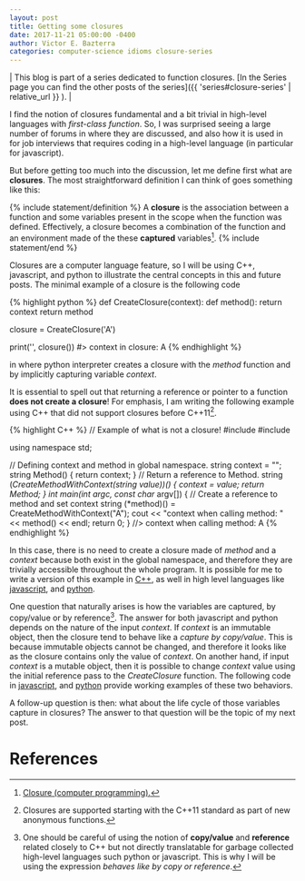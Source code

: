 ```yaml
---
layout: post
title: Getting some closures
date: 2017-11-21 05:00:00 -0400
author: Victor E. Bazterra
categories: computer-science idioms closure-series
---
```


| This blog is part of a series dedicated to function closures. [In the Series page you can find the other posts of the series]({{ 'series#closure-series' | relative_url }} ). |

I find the notion of closures fundamental and a bit trivial in high-level languages with *first-class function*. So, I was surprised seeing a large number of forums in where they are discussed, and also how it is used in for job interviews that requires coding in a high-level language (in particular for javascript).

But before getting too much into the discussion, let me define first what are **closures**. The most straightforward definition I can think of goes something like this:

{% include statement/definition %}
A **closure** is the association between a function and some variables present in the scope when the function was defined. Effectively, a closure becomes a combination of the function and an environment made of the these **captured** variables[^1].
{% include statement/end %}

Closures are a computer language feature, so I will be using C++, javascript, and python to illustrate the central concepts in this and future posts. The minimal example of a closure is the following code

{% highlight python %}
def CreateClosure(context):
    def method():
        return context
    return method

closure = CreateClosure('A')

print('', closure())
#> context in closure: A
{% endhighlight %}

in where python interpreter creates a closure with the *method* function and by implicitly capturing variable *context*.

It is essential to spell out that returning a reference or pointer to a function **does not create a closure**! For emphasis, I am writing the following example using C++ that did not support closures before C++11[^2].

{% highlight C++ %}
// Example of what is not a closure!
#include <iostream>
#include <sting>

using namespace std;

// Defining context and method in global namespace.
string context = "";
string Method()
{
    return context;
}
// Return a reference to Method.
string (*CreateMethodWithContext(string value))()
{
    context = value;
    return Method;
}
int main(int argc, const char* argv[])
{
    // Create a reference to method and set context
    string (*method)() = CreateMethodWithContext("A");
    cout << "context when calling method: " << method() << endl;
    return 0;
}
//> context when calling method: A
{% endhighlight %}

In this case, there is no need to create a closure made of *method* and a *context* because both exist in the global namespace, and therefore they are trivially accessible throughout the whole program. It is possible for me to write a version of this example in  [C++](https://github.com/baites/examples/blob/master/idioms/c%2B%2B/NoClosure.C), as well in high level languages like [javascript](https://github.com/baites/examples/blob/master/idioms/javascript/NoClosure.js), and [python](https://github.com/baites/examples/blob/master/idioms/python/NoClosure.py).

One question that naturally arises is how the variables are captured, by copy/value or by reference[^3]. The answer for both javascript and python depends on the nature of the input *context*. If *context* is an immutable object, then the closure tend to behave like a *capture by copy/value*. This is because immutable objects cannot be changed, and therefore it looks like as the closure contains only the value of *context*. On another hand, if input *context* is a mutable object, then it is possible to change *context* value using the initial reference pass to the *CreateClosure* function. The following code in [javascript](https://github.com/baites/examples/blob/master/idioms/javascript/SimpleClosure.js), and [python](https://github.com/baites/examples/blob/master/idioms/python/SimpleClosure.py) provide working examples of these two behaviors.

A follow-up question is then: what about the life cycle of those variables capture in closures? The answer to that question will be the topic of my next post.

# References

[^1]: [Closure (computer programming).](https://en.wikipedia.org/wiki/Closure_(computer_programming))

[^2]: Closures are supported starting with the C++11 standard as part of new anonymous functions.

[^3]: One should be careful of using the notion of **copy/value** and **reference** related closely to C++ but not directly translatable for garbage collected high-level languages such python or javascript. This is why I will be using the expression *behaves like by copy or reference*.
